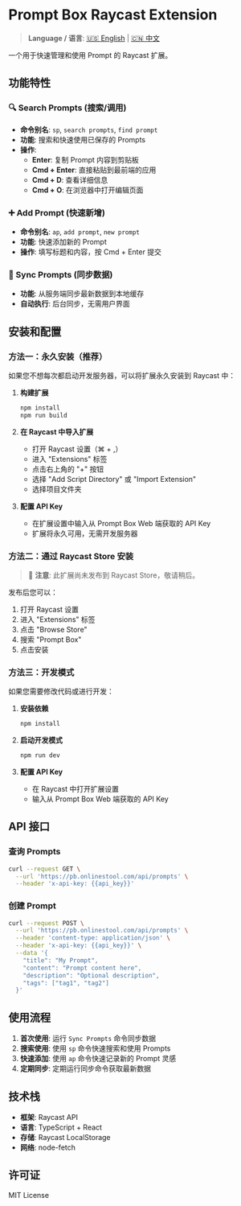 # Prompt Box Raycast Extension

> **Language / 语言**: [🇺🇸 English](./README.EN.md) | [🇨🇳 中文](./README.md)

一个用于快速管理和使用 Prompt 的 Raycast 扩展。

## 功能特性

### 🔍 Search Prompts (搜索/调用)
- **命令别名**: `sp`, `search prompts`, `find prompt`
- **功能**: 搜索和快速使用已保存的 Prompts
- **操作**:
  - **Enter**: 复制 Prompt 内容到剪贴板
  - **Cmd + Enter**: 直接粘贴到最前端的应用
  - **Cmd + D**: 查看详细信息
  - **Cmd + O**: 在浏览器中打开编辑页面

### ➕ Add Prompt (快速新增)
- **命令别名**: `ap`, `add prompt`, `new prompt`
- **功能**: 快速添加新的 Prompt
- **操作**: 填写标题和内容，按 Cmd + Enter 提交

### 🔄 Sync Prompts (同步数据)
- **功能**: 从服务端同步最新数据到本地缓存
- **自动执行**: 后台同步，无需用户界面

## 安装和配置

### 方法一：永久安装（推荐）

如果您不想每次都启动开发服务器，可以将扩展永久安装到 Raycast 中：

1. **构建扩展**
   ```bash
   npm install
   npm run build
   ```

2. **在 Raycast 中导入扩展**
   - 打开 Raycast 设置（⌘ + ,）
   - 进入 "Extensions" 标签
   - 点击右上角的 "+" 按钮
   - 选择 "Add Script Directory" 或 "Import Extension"
   - 选择项目文件夹

3. **配置 API Key**
   - 在扩展设置中输入从 Prompt Box Web 端获取的 API Key
   - 扩展将永久可用，无需开发服务器

### 方法二：通过 Raycast Store 安装

> 📝 **注意**: 此扩展尚未发布到 Raycast Store，敬请稍后。

发布后您可以：
1. 打开 Raycast 设置
2. 进入 "Extensions" 标签
3. 点击 "Browse Store"
4. 搜索 "Prompt Box"
5. 点击安装

### 方法三：开发模式

如果您需要修改代码或进行开发：

1. **安装依赖**
   ```bash
   npm install
   ```

2. **启动开发模式**
   ```bash
   npm run dev
   ```

3. **配置 API Key**
   - 在 Raycast 中打开扩展设置
   - 输入从 Prompt Box Web 端获取的 API Key

## API 接口

### 查询 Prompts
```bash
curl --request GET \
  --url 'https://pb.onlinestool.com/api/prompts' \
  --header 'x-api-key: {{api_key}}'
```

### 创建 Prompt
```bash
curl --request POST \
  --url 'https://pb.onlinestool.com/api/prompts' \
  --header 'content-type: application/json' \
  --header 'x-api-key: {{api_key}}' \
  --data '{
    "title": "My Prompt",
    "content": "Prompt content here",
    "description": "Optional description",
    "tags": ["tag1", "tag2"]
  }'
```

## 使用流程

1. **首次使用**: 运行 `Sync Prompts` 命令同步数据
2. **搜索使用**: 使用 `sp` 命令快速搜索和使用 Prompts
3. **快速添加**: 使用 `ap` 命令快速记录新的 Prompt 灵感
4. **定期同步**: 定期运行同步命令获取最新数据

## 技术栈

- **框架**: Raycast API
- **语言**: TypeScript + React
- **存储**: Raycast LocalStorage
- **网络**: node-fetch

## 许可证

MIT License
